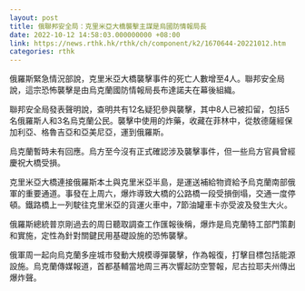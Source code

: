 ```yaml
---
layout: post
title: 俄聯邦安全局：克里米亞大橋襲擊主謀是烏國防情報局長
date: 2022-10-12 14:58:03.000000000 +08:00
link: https://news.rthk.hk/rthk/ch/component/k2/1670644-20221012.htm
categories: rthk
---
```


俄羅斯緊急情況部說，克里米亞大橋襲擊事件的死亡人數增至4人。聯邦安全局說，這宗恐怖襲擊是由烏克蘭國防情報局長布達諾夫在幕後組織。

聯邦安全局發表聲明說，查明共有12名疑犯參與襲擊，其中8人已被扣留，包括5名俄羅斯人和3名烏克蘭公民。襲擊中使用的炸藥，收藏在菲林中，從敖德薩經保加利亞、格魯吉亞和亞美尼亞，運到俄羅斯。

烏克蘭暫時未有回應。烏方至今沒有正式確認涉及襲擊事件，但一些烏方官員曾經慶祝大橋受損。

克里米亞大橋連接俄羅斯本土與克里米亞半島，是運送補給物資給予烏克蘭南部俄軍的重要通道。事發在上周六，爆炸導致大橋的公路橋一段受損倒塌，交通一度停頓。鐵路橋上一列駛往克里米亞的貨運火車中，7節油罐車卡亦受波及發生大火。

俄羅斯總統普京剛過去的周日聽取調查工作匯報後稱，爆炸是烏克蘭特工部門策劃和實施，定性為針對關鍵民用基礎設施的恐怖襲擊。

俄軍周一起向烏克蘭多座城市發動大規模導彈襲擊，作為報復，打擊目標包括能源設施。烏克蘭傳媒報道，首都基輔當地周三再次響起防空警報，尼古拉耶夫州傳出爆炸聲。
